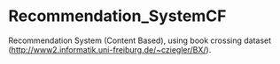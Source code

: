 # Recommendation_SystemCF
Recommendation System (Content Based), using book crossing dataset (http://www2.informatik.uni-freiburg.de/~cziegler/BX/). 
